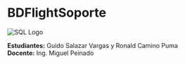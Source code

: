 # BDFlightSoporte

![SQL Logo](https://upload.wikimedia.org/wikipedia/commons/8/87/Sql_data_base_with_logo.png)

**Estudiantes:** Guido Salazar Vargas y Ronald Camino Puma  
**Docente:** Ing. Miguel Peinado


